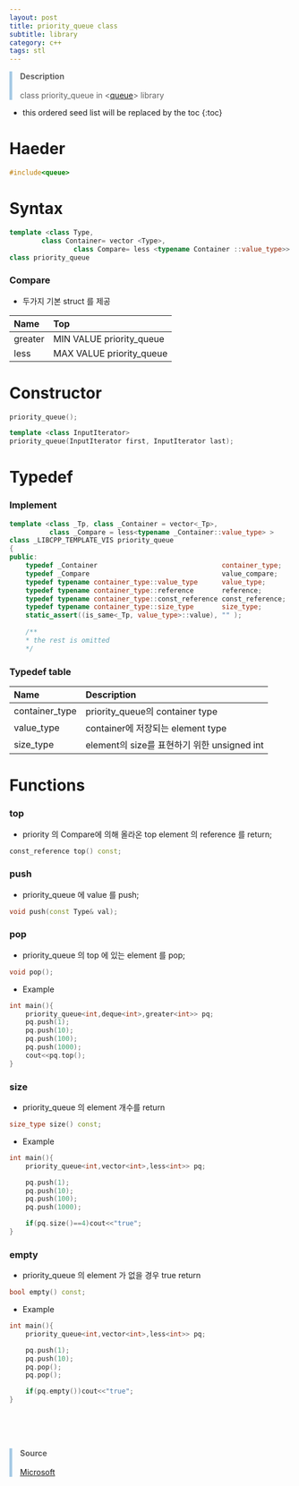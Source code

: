 ```yaml
---
layout: post
title: priority_queue class
subtitle: library
category: c++
tags: stl
---
```

<style>
blockquote {
  margin-left: 0px;
  border-left: 5px solid #A6CAE5;
}
.a {
  color: rgb(166,202,229);
  text-decoration-color : rgb(166,202,229);
}
</style>

> **Description** <br><br>
> class priority_queue in <[queue](https://velog.io/@wangsun7/queue)> library<br>

* this ordered seed list will be replaced by the toc
{:toc}
# Haeder

```c++
#include<queue>
```

# Syntax

```c++
template <class Type,
        class Container= vector <Type>,
                class Compare= less <typename Container ::value_type>>
class priority_queue
```
### Compare

- 두가지 기본 struct 를 제공

| Name | Top |
|:-------------|:----------|
|greater|MIN VALUE priority_queue|
|less|MAX VALUE priority_queue|

# Constructor

```c++
priority_queue();
```

```c++
template <class InputIterator>
priority_queue(InputIterator first, InputIterator last);
```


# Typedef

### Implement

```c++
template <class _Tp, class _Container = vector<_Tp>,
          class _Compare = less<typename _Container::value_type> >
class _LIBCPP_TEMPLATE_VIS priority_queue
{
public:
    typedef _Container                               container_type;
    typedef _Compare                                 value_compare;
    typedef typename container_type::value_type      value_type;
    typedef typename container_type::reference       reference;
    typedef typename container_type::const_reference const_reference;
    typedef typename container_type::size_type       size_type;
    static_assert((is_same<_Tp, value_type>::value), "" );
    
    /**
    * the rest is omitted
    */  
```

### Typedef table

| Name |Description|
|:-------------|:----------|
| container_type | priority_queue의 container type |
| value_type | container에 저장되는 element type|
| size_type | element의 size를 표현하기 위한 unsigned int |


# Functions


### top

- priority 의 Compare에 의해 올라온 top element  의 reference 를 return;

```c++
const_reference top() const; 
```

### push

- priority_queue 에 value 를 push;

```c++
void push(const Type& val);
```

### pop

- priority_queue 의 top 에 있는 element 를 pop;

```c++
void pop();
```

- Example

```c++
int main(){
    priority_queue<int,deque<int>,greater<int>> pq;
    pq.push(1);
    pq.push(10);
    pq.push(100);
    pq.push(1000);
    cout<<pq.top();
}
```

### size

- priority_queue 의 element 개수를 return

```c++
size_type size() const; 
```

- Example

```c++
int main(){
    priority_queue<int,vector<int>,less<int>> pq;

    pq.push(1);
    pq.push(10);
    pq.push(100);
    pq.push(1000);

    if(pq.size()==4)cout<<"true";
} 
```

### empty

- priority_queue 의 element 가 없을 경우 true return

```c++
bool empty() const;
```

- Example

```c++
int main(){
    priority_queue<int,vector<int>,less<int>> pq;

    pq.push(1);
    pq.push(10);
    pq.pop();
    pq.pop();

    if(pq.empty())cout<<"true";
}
```


<br><br><br>
> **Source**<br><br>
> [Microsoft](https://learn.microsoft.com/en-us/cpp/standard-library/priority-queue-class?view=msvc-170#priority_queue)